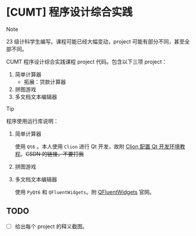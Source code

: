 # \[CUMT\] 程序设计综合实践

> [!NOTE]
> 23 级计科学生编写。课程可能已经大幅变动，project 可能有部分不同，甚至全部不同。

CUMT 程序设计综合实践课程 project 代码。包含以下三项 project：

1. 简单计算器
   - 拓展：贷款计算器
3. 拼图游戏
4. 多文档文本编辑器

> [!Tip]
> 程序使用运行库说明：
>
> 1. 简单计算器
>
>    使用 `Qt6` 。本人使用 `Clion` 进行 Qt 开发，故附 [Clion 配置 Qt 开发环境教程](https://blog.csdn.net/theRavensea/article/details/136534197)。~~CSDN 的链接，不要打我~~
>
> 3. 拼图游戏
> 4. 多文档文本编辑器
>
>    使用 `PyQt6` 和 `QFluentWidgets`。附 [QFluentWidgets](https://qfluentwidgets.com/zh/) 官网。

## TODO

- [ ] 给出每个 project 的释义截图。

